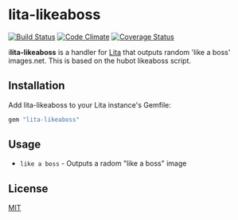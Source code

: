 # lita-likeaboss

[![Build Status](https://travis-ci.org/henrrrik/lita-likeaboss.png)](https://travis-ci.org/henrrrik/lita-likeaboss)
[![Code Climate](https://codeclimate.com/github/henrrrik/lita-likeaboss.png)](https://codeclimate.com/github/henrrrik/lita-likeaboss)
[![Coverage Status](https://coveralls.io/repos/henrrrik/lita-likeaboss/badge.png)](https://coveralls.io/r/henrrrik/lita-likeaboss)

i**lita-likeaboss** is a handler for [Lita](https://github.com/jimmycuadra/lita) that outputs random 'like a boss' images.net. This is based on the hubot likeaboss script.

## Installation

Add lita-likeaboss to your Lita instance's Gemfile:

``` ruby
gem "lita-likeaboss"
```

## Usage

* `like a boss` - Outputs a radom "like a boss" image

## License

[MIT](http://opensource.org/licenses/MIT)

